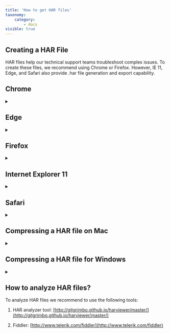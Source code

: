 ```yaml
---
title: 'How to get HAR files'
taxonomy:
    category:
        - docs
visible: true
---
```


## Creating a HAR File

HAR files help our technical support teams troubleshoot complex issues. To create these files, we recommend using Chrome or Firefox. However, IE 11, Edge, and Safari also provide .har file generation and export capability.

## Chrome

<details><summary> </summary>
To create a HAR file in Chrome:

1. Go to the URL where the issue occurs. Do not reproduce the issue yet.
2. Open ***Developer Tools***:

- From menu: ***Menu > More Tools > Developer Tools***.
- Keyboard: ***Ctrl+Shift+C***, or, ***Ctrl+Alt+I***, ***or ⌥+⌘+I for Mac***.
3. Click on the ***Network tab***.
4. Locate the round button at the top left of the Network tab and confirm it is in red recording mode. If it's grey, click to turn red to start recording.
5. Use the ***clear*** button (the circle button with a line through it next to the record button) to clear all previous activity.
6. Select the ***Preserve log*** check box on the Network tab.
7. Reproduce the steps that create the issue.
8. Save session as a .har file by right clicking on the grid and selecting ***Save as HAR with content***.
9. Forward to AdGuard support with detailed explanation of issue. Supporting screenshots can be helpful, as well.
</details>

## Edge

<details><summary> </summary>
To create a HAR file in Edge:

1. From the webpage experiencing the issue, press the ***F12*** key to open ***Developer Tools***.
2. Select the ***Network*** tab.
3. Refresh the webpage to engage HTTP communications, and wait for one minute.
4. Click the ***Disk*** icon or press and hold ***CTRL+S*** to save a HAR file.
5. Complete saving by using ***Save As…***
6. Forward to AdGuard support with detailed explanation of issue. Supporting screenshots can be helpful, as well.
</details>

## Firefox

<details><summary> </summary>
To create a HAR file in Firefox:

1. Go to the URL where the issue occurs. Do not reproduce the issue yet.
2. Open Developer Tools in ***Network*** mode:
- From menu: ***Menu > Web Developer > Network***.
- Keyboard: ***Ctrl+Shift+C***, or, **⌥+⌘+E (Mac)**.
3. Note the ***play/pause*** button at the top left of the Network tab.
- Button should be in play mode.
4. If any information is currently displayed in the grid, clear by clicking the ***delete trash can*** button next to the play/pause button.
5. Select the ***Persist Logs*** check box on the Network tab.
6. Reproduce the steps that create the issue.
7. Save session as a .har file by right clicking on the grid and selecting ***Save all as HAR***.
8. Forward to AdGuard support with detailed explanation of issue. Supporting screenshots can be helpful, as well.
</details>

## Internet Explorer 11
<details><summary> </summary>
To create a HAR file in Internet Explorer 11:

1. Go to the URL where the issue occurs. Do not reproduce the issue yet.
2. Open Developer Tools in ***Network*** mode:
- From Tools cog wheel menu: ***Developer Tools*** > ***Network tab***.
- Keyboard: ***F12 > Network*** tab
3. Note the start profiling session ***Play*** button and stop profiling ***Stop*** button at top left of Network tab.
- Play button will be gray when recording and Stop button will be red. Put in ***Play*** mode.
4. Clear any session info appearing in the lower grid using the ***Clear session*** button on Network tab. Hover over icons to see names.
- ***Clear session*** button is a three line icon with an x on it.
5. Reproduce the steps that create the issue.
6. Save session as a .har file by clicking on the ***Save disk*** button (Export as HAR) on Network tab.
7. Forward to AdGuard support with detailed explanation of issue. Supporting screenshots can be helpful, as well.
</details>

## Safari
<details><summary> </summary>
To create a HAR file in Safari:

1. Check the Safari menu bar at the top of the screen for a ***Develop*** menu. Check the checkbox at the bottom next to ***Show Develop menu in menu bar***.
- If not visible, turn it on by going to ***Safari > Preferences > Advanced***.
2. Go to the URL where the issue occurs. Do not reproduce the issue yet.
3. Open ***Network*** tab in Web Inspector:
- From menu: ***Develop > Show Web Inspector > Network***.
- Keyboard: ***⌥+⌘+I > Network***
4. Check ***Preserve Log*** checkbox on right side of the Network tabs.
5. Clear current Network items by clicking the ***delete Trash*** icon at the far right of Network tabs.
6. Reproduce the steps that create the issue.
7. Save session as a .har file by clicking the ***Export*** icon next to ***Preserve Log***.
8. Forward to AdGuard support with detailed explanation of issue. Supporting screenshots can be helpful, as well.
</details>

## Compressing a HAR file on Mac
<details><summary> </summary>
To compress a HAR file for Mac:

1. Locate the HAR file that you want to compress.
2. Right click on the HAR file.
3. Choose ***Compress*** from the shortcut menu.
4. A compressed file will have the name of the original HAR file with a ***.zip*** extension.
</details>

## Compressing a HAR file for Windows
<details><summary> </summary>
To compress a HAR file for Windows:

1. Locate the HAR file that you want to compress.
2. Right-click on the HAR file.
3. Choose ***Send to***.
4. Select ***Compressed*** (zipped) folder.
5. A new zipped folder with the same name is created in the same location.
</details>

<a id="howtoanalyze"></a>
## How to analyze HAR files?

To analyze HAR files we recommend to use the following tools:

1. HAR analyzer tool: [http://gitgrimbo.github.io/harviewer/master/](http://gitgrimbo.github.io/harviewer/master/)

2. Fiddler: [http://www.telerik.com/fiddler](http://www.telerik.com/fiddler)
